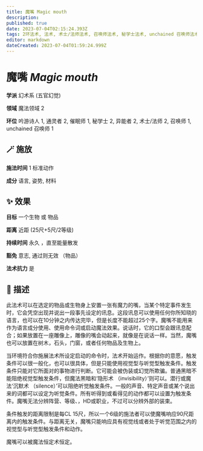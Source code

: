 ```yaml
---
title: 魔嘴 Magic mouth
description: 
published: true
date: 2023-07-04T02:15:24.393Z
tags: 2环法术, 法术, 术士/法师法术, 召唤师法术, 秘学士法术, unchained 召唤师法术, 1环法术, 吟游诗人法术, 异能者法术, 催眠师法术, 通灵者法术, 幻术系, 五官幻觉, 魔法领域
editor: markdown
dateCreated: 2023-07-04T01:59:24.999Z
---
```


# **魔嘴** *Magic mouth*

**学派** 幻术系 (五官幻觉) 

**领域** 魔法领域 2

**环位** 吟游诗人 1, 通灵者 2, 催眠师 1, 秘学士 2, 异能者 2, 术士/法师 2, 召唤师 1, unchained 召唤师 1

## 🪄 施放

**施法时间** 1 标准动作

**成分** 语言, 姿势, 材料

## ✨ 效果 

**目标** 一个生物 或 物品 

**距离** 近距 (25尺+5尺/2等级)  

**持续时间** 永久 ，直至能量散发 

**豁免** 意志, 通过则无效 （物品）

**法术抗力** 是

## 📖 描述

此法术可以在选定的物品或生物身上安置一张有魔力的嘴，当某个特定事件发生时，它会凭空出现并说出一段事先设定的讯息。这段讯息可以使用任何你所知晓的语言，也可以在10分钟之内传达完毕，但是长度不能超过25个字。魔嘴不能用来作为语言成分使用、使用命令词或启动魔法效果。说话时，它的口型会跟讯息配合；如果放置在一座雕像上，雕像的嘴会动起来，就像是在说话一样。当然，魔嘴也可以放置在树木，石头，门窗，或者任何物品及生物上。

当环境符合你施展法术所设定启动的命令时，法术开始运作。根据你的意愿，触发条件可以很一般化，也可以很具体，但是只能使用视觉型与听觉型触发条件。触发条件只能对它所面对的事物进行判断。它可能会被伪装或幻觉所欺骗。普通黑暗不能阻绝视觉型触发条件，但魔法黑暗和‘隐形术 （invisibility）’则可以。潜行或魔法‘沉默术 （silence）’可以阻绝听觉触发条件。一般的声音、特定声音或某个说出来的词都可以设定为听觉条件。所有听得到或看得见的动作都可以设置为触发条件。魔嘴无法分辨阵营、等级、，HD或职业，不过可以分辨外部的装束。

条件触发的距离限制是每CL 15尺，所以一个6级的施法者可以使魔嘴响应90尺距离内的触发条件。与距离无关，魔嘴只能响应具有视觉线或者处于听觉范围之内的视觉型与听觉型触发条件和动作。

魔嘴可以被魔法恒定术恒定。
    